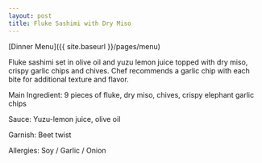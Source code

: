 ```yaml
---
layout: post
title: Fluke Sashimi with Dry Miso
---
```


[Dinner Menu]({{ site.baseurl }}/pages/menu)

Fluke sashimi set in olive oil and yuzu lemon juice topped with dry miso, crispy garlic chips and chives. Chef recommends a garlic chip with each bite for additional texture and flavor.  

Main Ingredient: 9 pieces of fluke, dry miso, chives, crispy elephant garlic chips  

Sauce: Yuzu-lemon juice, olive oil  

Garnish: Beet twist  

Allergies: Soy / Garlic / Onion
